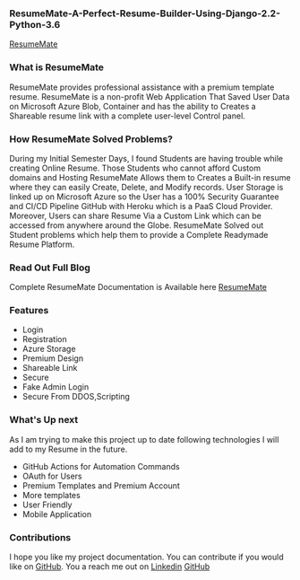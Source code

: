 <h3> ResumeMate-A-Perfect-Resume-Builder-Using-Django-2.2-Python-3.6 </h3>

<a href="https://myresumemate.herokuapp.com/">ResumeMate</a>

### What is ResumeMate 

ResumeMate provides professional assistance with a premium template resume. ResumeMate is a non-profit Web Application That Saved User Data on Microsoft Azure Blob, Container and has the ability to Creates a Shareable resume link with a complete user-level Control panel.

### How ResumeMate Solved Problems?
During my Initial Semester Days, I found Students are having trouble while creating Online Resume. Those Students who cannot afford Custom domains and Hosting ResumeMate Allows them to Creates a Built-in resume where they can easily Create, Delete, and Modify records. User Storage is linked up on Microsoft Azure so the User has a 100% Security Guarantee and CI/CD Pipeline GitHub with Heroku which is a PaaS Cloud Provider. Moreover, Users can share Resume Via a Custom Link which can be accessed from anywhere around the Globe. ResumeMate Solved out Student problems which help them to provide a Complete Readymade Resume Platform.

### Read Out Full Blog 
Complete ResumeMate Documentation is Available here [ResumeMate](https://adilshehzad786.medium.com/resumemate-a-job-partner-6bbf149824b2?source=friends_link&sk=7261357a1a6564c3ea0dd9bedce4a78c)


<h3> Features </h3>
<ul>
  <li>Login </li>
  <li>Registration</li>
  <li>Azure Storage </li>
  <li>Premium Design</li>
  <li>Shareable Link </li>
  <li>Secure</li>
  <li>Fake Admin Login</li>
  <li>Secure From DDOS,Scripting </li>
</ul>

### What's Up next
As I am trying to make this project up to date following technologies I will add to my Resume in the future.
* GitHub Actions for Automation Commands
* OAuth for Users
* Premium Templates and Premium Account
* More templates
* User Friendly
* Mobile Application

### Contributions 

I hope you like my project documentation. You can contribute if you would like on [GitHub](https://github.com/adilshehzad786/ResumeMate-A-Job-Partner). You a reach me out on
[Linkedin](https://www.linkedin.com/in/adilshehzad7/)
[GitHub](https://github.com/adilshehzad786)
